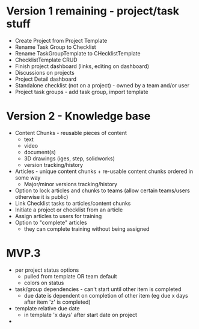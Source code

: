 # Version 1 remaining - project/task stuff
* Create Project from Project Template
* Rename Task Group to Checklist
* Rename TaskGroupTemplate to CHecklistTemplate
* ChecklistTemplate CRUD
* Finish project dashboard (links, editing on dashboard)
* Discussions on projects
* Project Detail dashboard
* Standalone checklist (not on a project) - owned by a team and/or user
* Project task groups - add task group, import template

# Version 2 - Knowledge base
* Content Chunks - reusable pieces of content
  * text
  * video
  * document(s)
  * 3D drawings (iges, step, solidworks)
  * version tracking/history
* Articles - unique content chunks + re-usable content chunks ordered in some way
  * Major/minor versions tracking/history
* Option to lock articles and chunks to teams (allow certain teams/users otherwise it is public)
* Link Checklist tasks to articles/content chunks
* Initiate a project or checklist from an article
* Assign articles to users for training
* Option to "complete" articles
  * they can complete training without being assigned

# MVP.3
* per project status options
  * pulled from template OR team default
  * colors on status
* task/group dependencies - can't start until other item is completed
  * due date is dependent on completion of other item (eg due x days after item 'z' is completed)
* template relative due date
  * in template 'x days' after start date on project
* 
